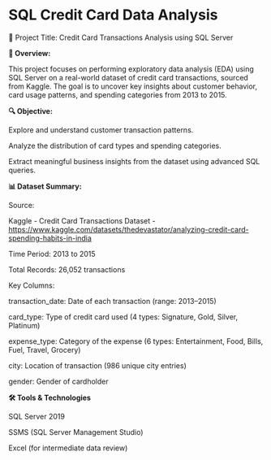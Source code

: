 # SQL Credit Card Data Analysis

🧾 Project Title: Credit Card Transactions Analysis using SQL Server

**📌 Overview:**

This project focuses on performing exploratory data analysis (EDA) using SQL Server on a real-world dataset of credit card transactions, sourced from Kaggle. The goal is to uncover key insights about customer behavior, card usage patterns, and spending categories from 2013 to 2015.

**🔍 Objective:**

Explore and understand customer transaction patterns.

Analyze the distribution of card types and spending categories.

Extract meaningful business insights from the dataset using advanced SQL queries.

**📊 Dataset Summary:**

Source: 

Kaggle - Credit Card Transactions Dataset - https://www.kaggle.com/datasets/thedevastator/analyzing-credit-card-spending-habits-in-india

Time Period: 2013 to 2015

Total Records: 26,052 transactions

Key Columns:

transaction_date: Date of each transaction (range: 2013–2015)

card_type: Type of credit card used (4 types: Signature, Gold, Silver, Platinum)

expense_type: Category of the expense (6 types: Entertainment, Food, Bills, Fuel, Travel, Grocery)

city: Location of transaction (986 unique city entries)

gender: Gender of cardholder

**🛠️ Tools & Technologies**

SQL Server 2019

SSMS (SQL Server Management Studio)

Excel (for intermediate data review)

